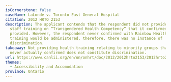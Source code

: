 ```yaml
---
isCornerstone: false
caseName: LaLonde v. Toronto East General Hospital
citation: 2012 HRTO 2153
description: The applicant contends that the respondent did not provide the
  staff training on “Transgendered Health Competency” that it confirmed it had
  provided. However, the respondent never confirmed with Rainbow Health that the
  training would be administered, therefore, there was no instance of
  discrimination.
takeaway: Not providing health training relating to minority groups that were
  never actually confirmed does not constitute discrimination.
url: https://www.canlii.org/en/on/onhrt/doc/2012/2012hrto2153/2012hrto2153.html?resultIndex=1
themes:
  - Accessibility and Accomodation
province: Ontario
---
```

